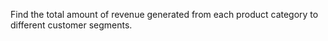 Find the total amount of revenue generated from each product category to different customer segments.

